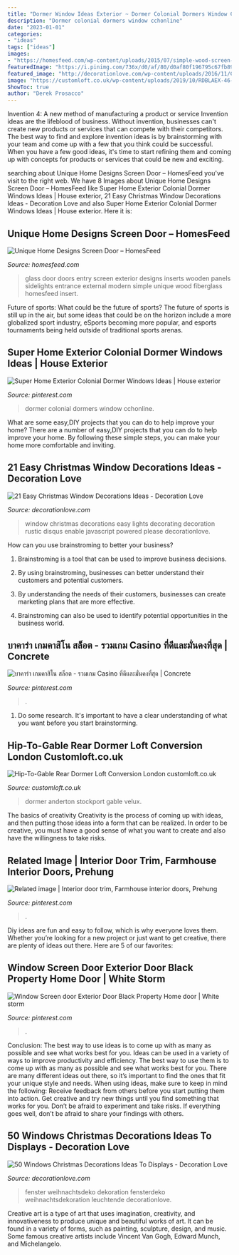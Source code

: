 ```yaml
---
title: "Dormer Window Ideas Exterior ~ Dormer Colonial Dormers Window Cchonline"
description: "Dormer colonial dormers window cchonline"
date: "2023-01-01"
categories:
- "ideas"
tags: ["ideas"]
images:
- "https://homesfeed.com/wp-content/uploads/2015/07/simple-wood-screen-door-with-crafted-sidelights-and-crafted-glass-screen.jpg"
featuredImage: "https://i.pinimg.com/736x/d0/af/80/d0af80f196795c67fb894a0bd0e4b5b1.jpg"
featured_image: "http://decorationlove.com/wp-content/uploads/2016/11/Christmas-Lights-Window-Decorating-Ideas-6.jpg"
image: "https://customloft.co.uk/wp-content/uploads/2019/10/RDBLAEX-46-Exeter-Road-16_low-2-e1470742425438-1.jpg"
ShowToc: true
author: "Derek Prosacco"
---
```



Invention 4: A new method of manufacturing a product or service
Invention ideas are the lifeblood of business. Without invention, businesses can't create new products or services that can compete with their competitors. The best way to find and explore invention ideas is by brainstorming with your team and come up with a few that you think could be successful. When you have a few good ideas, it's time to start refining them and coming up with concepts for products or services that could be new and exciting.

	

		
searching about Unique Home Designs Screen Door – HomesFeed you've visit to the right web. We have 8 Images about Unique Home Designs Screen Door – HomesFeed like Super Home Exterior Colonial Dormer Windows Ideas | House exterior, 21 Easy Christmas Window Decorations Ideas - Decoration Love and also Super Home Exterior Colonial Dormer Windows Ideas | House exterior. Here it is:
		
    
## Unique Home Designs Screen Door – HomesFeed

<img loading=lazy src="https://homesfeed.com/wp-content/uploads/2015/07/simple-wood-screen-door-with-crafted-sidelights-and-crafted-glass-screen.jpg" onerror="this.onerror=null;this.src='https://tse1.mm.bing.net/th?id=OIP.aQ0Q9tQ7w3Bsp4Ee6UWhyAHaLO&amp;pid=15.1';" alt="Unique Home Designs Screen Door – HomesFeed">

_Source: homesfeed.com_

>glass door doors entry screen exterior designs inserts wooden panels sidelights entrance external modern simple unique wood fiberglass homesfeed insert. 

	

Future of sports: What could be the future of sports?
The future of sports is still up in the air, but some ideas that could be on the horizon include a more globalized sport industry, eSports becoming more popular, and esports tournaments being held outside of traditional sports arenas.

    
## Super Home Exterior Colonial Dormer Windows Ideas | House Exterior

<img loading=lazy src="https://i.pinimg.com/736x/d0/af/80/d0af80f196795c67fb894a0bd0e4b5b1.jpg" onerror="this.onerror=null;this.src='https://tse1.mm.bing.net/th?id=OIP.CXt6e0nmb_wqYJgAeIawfgAAAA&amp;pid=15.1';" alt="Super Home Exterior Colonial Dormer Windows Ideas | House exterior">

_Source: pinterest.com_

>dormer colonial dormers window cchonline. 

	

What are some easy,DIY projects that you can do to help improve your home?
There are a number of easy,DIY projects that you can do to help improve your home. By following these simple steps, you can make your home more comfortable and inviting.

    
## 21 Easy Christmas Window Decorations Ideas - Decoration Love

<img loading=lazy src="http://decorationlove.com/wp-content/uploads/2016/11/Christmas-Lights-Window-Decorating-Ideas-6.jpg" onerror="this.onerror=null;this.src='https://tse1.mm.bing.net/th?id=OIP.JPXubQXSnbJjpJtrNr9hhgHaJ4&amp;pid=15.1';" alt="21 Easy Christmas Window Decorations Ideas - Decoration Love">

_Source: decorationlove.com_

>window christmas decorations easy lights decorating decoration rustic disqus enable javascript powered please decorationlove. 

	

How can you use brainstroming to better your business?
1. Brainstroming is a tool that can be used to improve business decisions.
2. By using brainstroming, businesses can better understand their customers and potential customers.

3. By understanding the needs of their customers, businesses can create marketing plans that are more effective.

4. Brainstroming can also be used to identify potential opportunities in the business world.

    
## บาคาร่า เกมคาสิโน สล็อต - รวมเกม Casino ที่ดีและมั่นคงที่สุด | Concrete

<img loading=lazy src="https://i.pinimg.com/736x/c9/7a/a3/c97aa325188a1f162cdcc75d8bcd16cb.jpg" onerror="this.onerror=null;this.src='https://tse4.mm.bing.net/th?id=OIP.X4q_JrlrOWfBUic25jwnmQHaLH&amp;pid=15.1';" alt="บาคาร่า เกมคาสิโน สล็อต - รวมเกม Casino ที่ดีและมั่นคงที่สุด | Concrete">

_Source: pinterest.com_

>. 

	

1. Do some research. It's important to have a clear understanding of what you want before you start brainstorming.

    
## Hip-To-Gable Rear Dormer Loft Conversion London Customloft.co.uk

<img loading=lazy src="https://customloft.co.uk/wp-content/uploads/2019/10/RDBLAEX-46-Exeter-Road-16_low-2-e1470742425438-1.jpg" onerror="this.onerror=null;this.src='https://tse3.mm.bing.net/th?id=OIP.bFcYAZKE_mJBUYzqOpU7ZQHaEh&amp;pid=15.1';" alt="Hip-To-Gable Rear Dormer Loft Conversion London customloft.co.uk">

_Source: customloft.co.uk_

>dormer anderton stockport gable velux. 

	

The basics of creativity
Creativity is the process of coming up with ideas, and then putting those ideas into a form that can be realized. In order to be creative, you must have a good sense of what you want to create and also have the willingness to take risks.

    
## Related Image | Interior Door Trim, Farmhouse Interior Doors, Prehung

<img loading=lazy src="https://i.pinimg.com/736x/b1/7e/01/b17e018a9a4c78fcd0099993ce1bc431.jpg" onerror="this.onerror=null;this.src='https://tse1.mm.bing.net/th?id=OIP.aLunxjZvSWoeTXoX1zPklAHaJ3&amp;pid=15.1';" alt="Related image | Interior door trim, Farmhouse interior doors, Prehung">

_Source: pinterest.com_

>. 

	

Diy ideas are fun and easy to follow, which is why everyone loves them. Whether you’re looking for a new project or just want to get creative, there are plenty of ideas out there. Here are 5 of our favorites: 

    
## Window Screen Door Exterior Door Black Property Home Door | White Storm

<img loading=lazy src="https://i.pinimg.com/736x/15/9b/aa/159baa1d41cd7e8cfda7585e612d370e.jpg" onerror="this.onerror=null;this.src='https://tse1.mm.bing.net/th?id=OIP.8BajNOh8AQDGCvDbr92eVgHaLH&amp;pid=15.1';" alt="Window Screen door Exterior Door Black Property Home door | White storm">

_Source: pinterest.com_

>. 

	

Conclusion: The best way to use ideas is to come up with as many as possible and see what works best for you.
Ideas can be used in a variety of ways to improve productivity and efficiency. The best way to use them is to come up with as many as possible and see what works best for you. There are many different ideas out there, so it’s important to find the ones that fit your unique style and needs. When using ideas, make sure to keep in mind the following: Receive feedback from others before you start putting them into action. Get creative and try new things until you find something that works for you. Don’t be afraid to experiment and take risks. If everything goes well, don’t be afraid to share your findings with others.

    
## 50 Windows Christmas Decorations Ideas To Displays - Decoration Love

<img loading=lazy src="https://www.decorationlove.com/wp-content/uploads/2016/08/Bay-Window-Christmas-Decorating-Ideas.jpg" onerror="this.onerror=null;this.src='https://tse1.mm.bing.net/th?id=OIP.Jb--_uevkt9yeCV7eo0bNQHaFZ&amp;pid=15.1';" alt="50 Windows Christmas Decorations Ideas To Displays - Decoration Love">

_Source: decorationlove.com_

>fenster weihnachtsdeko dekoration fensterdeko weihnachtsdekoration leuchtende decorationlove. 

	

Creative art is a type of art that uses imagination, creativity, and innovativeness to produce unique and beautiful works of art. It can be found in a variety of forms, such as painting, sculpture, design, and music. Some famous creative artists include Vincent Van Gogh, Edward Munch, and Michelangelo.

